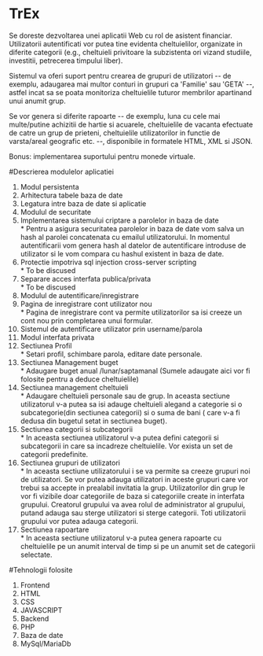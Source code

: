 # TrEx

Se doreste dezvoltarea unei aplicatii Web cu rol de asistent financiar. 
Utilizatorii autentificati vor putea tine evidenta cheltuielilor, organizate in diferite categorii (e.g., cheltuieli privitoare la subzistenta ori vizand studiile, investitii, petrecerea timpului liber). 

Sistemul va oferi suport pentru crearea de grupuri de utilizatori -- de exemplu, adaugarea mai multor conturi in grupuri ca 'Familie' sau 'GETA' --, astfel incat sa se poata monitoriza cheltuielile tuturor membrilor apartinand unui anumit grup. 

Se vor genera si diferite rapoarte -- de exemplu, luna cu cele mai multe/putine achizitii de hartie si acuarele, cheltuielile de vacanta efectuate de catre un grup de prieteni, cheltuielile utilizatorilor in functie de varsta/areal geografic etc. --, disponibile in formatele HTML, XML si JSON.

Bonus: implementarea suportului pentru monede virtuale.

#Descrierea modulelor aplicatiei

 1. Modul persistenta<br/>
  1.	Arhitectura tabele baza de date<br/>
  2.	Legatura intre baza de date si aplicatie<br/>
 2.	Modulul de securitate<br/>
  1.	Implementarea sistemului criptare a parolelor in baza de date<br/>
    *	Pentru a asigura securitatea parolelor in baza de date vom salva un hash al parolei concatenata cu emailul utilizatorului. In momentul autentificarii vom genera hash al datelor de autentificare introduse de utilizator si le vom compara cu hashul existent in baza de date.<br/>
  2.	Protectie impotriva sql injection cross-server scripting	<br/>
    *	To be discused<br/>
  3.	Separare acces interfata publica/privata<br/>
    *	To be discused<br/>
 3.	Modulul de autentificare/inregistrare<br/>
  1.	Pagina de inregistrare cont utilizator nou<br/>
    *	Pagina de inregistrare cont va permite utilizatorilor sa isi creeze un cont nou prin completarea unui formular.<br/>
  2.	Sistemul de autentificare utilizator prin username/parola<br/>
4.	Modul interfata privata<br/>
  1.	Sectiunea Profil<br/>
    *	Setari profil, schimbare parola, editare date personale.<br/>
  2.	Sectiunea Management buget<br/>
    *	Adaugare buget anual /lunar/saptamanal (Sumele adaugate aici vor fi folosite pentru a deduce cheltuielile)<br/> 
  3.	Sectiunea management cheltuieli<br/>
    *	Adaugare cheltuieli personale sau de grup. In aceasta sectiune utilizatorul v-a putea sa isi adauge cheltuieli alegand a categorie si o subcategorie(din sectiunea categorii) si o suma de bani ( care v-a fi dedusa din bugetul setat in sectiunea buget).<br/>
  4.	Sectiunea categorii si subcategorii<br/>
    *	In aceasta sectiunea utilizatorul v-a putea defini categorii si subcategorii in care sa incadreze cheltuielile. Vor exista un set de categorii predefinite.<br/>
  5.	Sectiunea grupuri de utilizatori<br/>
    *	In aceasta sectiune utilizatorului i se va permite sa creeze grupuri noi de utilizatori. Se vor putea adauga utilizatori in aceste grupuri care vor trebui sa accepte in prealabil invitatia la grup. Utilizatorilor din grup le vor fi vizibile doar categoriile de baza si categoriile create in interfata grupului. Creatorul grupului va avea rolul de administrator al grupului, putand adauga sau sterge utilizatori si sterge categorii. Toti utilizatorii grupului vor putea adauga categorii. <br/>
  6.	Sectiunea rapoartare<br/>
    *	In aceasta sectiune utilizatorul v-a putea genera rapoarte cu cheltuielile pe un anumit interval de timp si pe un anumit set de categorii selectate.<br/>
 
#Tehnologii folosite
1. Frontend<br/>
  1. HTML<br/>
  2. CSS<br/>
  3. JAVASCRIPT<br/>
2. Backend<br/>
  1. PHP<br/>
3. Baza de date<br/>
  1. MySql/MariaDb<br/>


